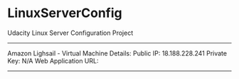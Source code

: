# LinuxServerConfig
Udacity Linux Server Configuration Project
____________________________________________________________
Amazon Lighsail - Virtual Machine Details:
Public IP: 18.188.228.241
Private Key: N/A
Web Application URL:
____________________________________________________________
